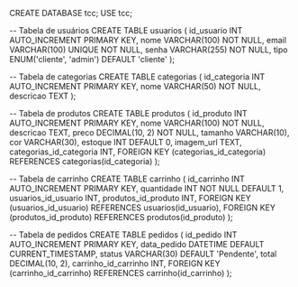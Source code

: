 CREATE DATABASE tcc;
USE tcc;

-- Tabela de usuários
CREATE TABLE usuarios (
    id_usuario INT AUTO_INCREMENT PRIMARY KEY,
    nome VARCHAR(100) NOT NULL,
    email VARCHAR(100) UNIQUE NOT NULL,
    senha VARCHAR(255) NOT NULL,
    tipo ENUM('cliente', 'admin') DEFAULT 'cliente'
);

-- Tabela de categorias
CREATE TABLE categorias (
    id_categoria INT AUTO_INCREMENT PRIMARY KEY,
    nome VARCHAR(50) NOT NULL,
    descricao TEXT
);

-- Tabela de produtos
CREATE TABLE produtos (
    id_produto INT AUTO_INCREMENT PRIMARY KEY,
    nome VARCHAR(100) NOT NULL,
    descricao TEXT,
    preco DECIMAL(10, 2) NOT NULL,
    tamanho VARCHAR(10),
    cor VARCHAR(30),
    estoque INT DEFAULT 0,
    imagem_url TEXT,
    categorias_id_categoria INT,
    FOREIGN KEY (categorias_id_categoria) REFERENCES categorias(id_categoria)
);

-- Tabela de carrinho
CREATE TABLE carrinho (
    id_carrinho INT AUTO_INCREMENT PRIMARY KEY,
    quantidade INT NOT NULL DEFAULT 1,
    usuarios_id_usuario INT,
    produtos_id_produto INT,
    FOREIGN KEY (usuarios_id_usuario) REFERENCES usuarios(id_usuario),
    FOREIGN KEY (produtos_id_produto) REFERENCES produtos(id_produto)
);

-- Tabela de pedidos
CREATE TABLE pedidos (
    id_pedido INT AUTO_INCREMENT PRIMARY KEY,
    data_pedido DATETIME DEFAULT CURRENT_TIMESTAMP,
    status VARCHAR(30) DEFAULT 'Pendente',
    total DECIMAL(10, 2),
    carrinho_id_carrinho INT,
    FOREIGN KEY (carrinho_id_carrinho) REFERENCES carrinho(id_carrinho)
);
